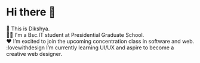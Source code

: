 # Hi there 👋

<!--
**Sht-Dikshya/Sht-Dikshya** is a ✨ _special_ ✨ repository because its `README.md` (this file) appears on your GitHub profile.

Here are some ideas to get you started:-->

👧 This is Dikshya.<br>
🧑‍🎓 I'm a Bsc.IT student at Presidential Graduate School.<br>
❤️ I’m excited to join the upcoming concentration class in software and web.<br>
:lovewithdesign I’m currently learning UI/UX and aspire to become a creative web designer.<br>

